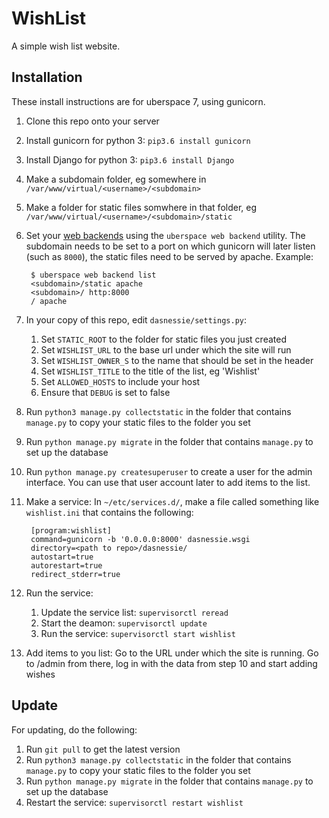# WishList

A simple wish list website.

## Installation

These install instructions are for uberspace 7, using gunicorn.

1. Clone this repo onto your server
2. Install gunicorn for python 3: `pip3.6 install gunicorn`
2. Install Django for python 3: `pip3.6 install Django`
3. Make a subdomain folder, eg somewhere in `/var/www/virtual/<username>/<subdomain>`
4. Make a folder for static files somwhere in that folder, eg `/var/www/virtual/<username>/<subdomain>/static`
5. Set your [web backends](https://manual.uberspace.de/web-backends.html) using the `uberspace web backend` utility. The subdomain needs to be set to a port on which gunicorn will later listen (such as `8000`), the static files need to be served by apache. Example: 

        $ uberspace web backend list
        <subdomain>/static apache
        <subdomain>/ http:8000
        / apache

6. In your copy of this repo, edit `dasnessie/settings.py`:
    1. Set `STATIC_ROOT` to the folder for static files you just created
    2. Set `WISHLIST_URL` to the base url under which the site will run
    3. Set `WISHLIST_OWNER_S` to the name that should be set in the header
    3. Set `WISHLIST_TITLE` to the title of the list, eg 'Wishlist'
    4. Set `ALLOWED_HOSTS` to include your host
    5. Ensure that `DEBUG` is set to false
7. Run `python3 manage.py collectstatic` in the folder that contains `manage.py` to copy your static files to the folder you set
8. Run `python manage.py migrate` in the folder that contains `manage.py` to set up the database
8. Run `python manage.py createsuperuser` to create a user for the admin interface. You can use that user account later to add items to the list.
9. Make a service: In `~/etc/services.d/`, make a file called something like `wishlist.ini` that contains the following:

        [program:wishlist]
        command=gunicorn -b '0.0.0.0:8000' dasnessie.wsgi
        directory=<path to repo>/dasnessie/
        autostart=true
        autorestart=true
        redirect_stderr=true

10. Run the service:
    1. Update the service list: `supervisorctl reread`
    2. Start the deamon: `supervisorctl update`
    3. Run the service: `supervisorctl start wishlist`
11. Add items to you list: Go to the URL under which the site is running. Go to /admin from there, log in with the data from step 10 and start adding wishes

## Update

For updating, do the following:

1. Run `git pull` to get the latest version
2. Run `python3 manage.py collectstatic` in the folder that contains `manage.py` to copy your static files to the folder you set
3. Run `python manage.py migrate` in the folder that contains `manage.py` to set up the database
4. Restart the service: `supervisorctl restart wishlist`
